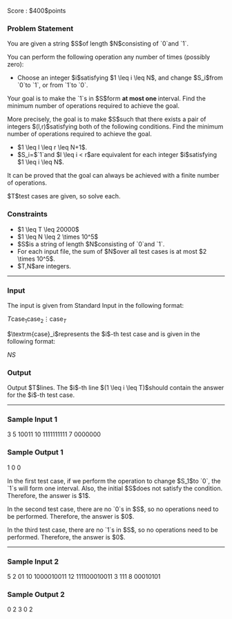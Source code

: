 
<div>

<span>

<span>

<p>
Score : $400$points
</p>

<div>

<section>

### **Problem Statement**

<p>
You are given a string $S$of length $N$consisting of `0`and `1`.
</p>

<p>
You can perform the following operation any number of times (possibly zero):
</p>

<ul>

<li>
Choose an integer $i$satisfying $1 \leq i \leq N$, and change $S_i$from `0`to `1`, or from `1`to `0`.
</li>

</ul>

<p>
Your goal is to make the `1`s in $S$form 
<strong>
at most one
</strong>
interval. Find the minimum number of operations required to achieve the goal.
</p>

<p>
More precisely, the goal is to make $S$such that there exists a pair of integers $(l,r)$satisfying both of the following conditions. Find the minimum number of operations required to achieve the goal.
</p>

<ul>

<li>
$1 \leq l \leq r \leq N+1$.
</li>

<li>
$S_i=$`1`and $l \leq i < r$are equivalent for each integer $i$satisfying $1 \leq i \leq N$.
</li>

</ul>

<p>
It can be proved that the goal can always be achieved with a finite number of operations.
</p>

<p>
$T$test cases are given, so solve each.
</p>

</section>

</div>

<div>

<section>

### **Constraints**

<ul>

<li>
$1 \leq T \leq 20000$
</li>

<li>
$1 \leq N \leq 2 \times 10^5$
</li>

<li>
$S$is a string of length $N$consisting of `0`and `1`.
</li>

<li>
For each input file, the sum of $N$over all test cases is at most $2 \times 10^5$.
</li>

<li>
$T,N$are integers.
</li>

</ul>

</section>

</div>

---

<div>

<div>

<section>

### **Input**

<p>
The input is given from Standard Input in the following format:
</p>

<div>

$T$$\textrm{case}_1$$\textrm{case}_2$$\vdots$$\textrm{case}_T$
</div>

<p>
$\textrm{case}_i$represents the $i$-th test case and is given in the following format:
</p>

<div>

$N$$S$
</div>

</section>

</div>

<div>

<section>

### **Output**

<p>
Output $T$lines. The $i$-th line $(1 \leq i \leq T)$should contain the answer for the $i$-th test case.
</p>

</section>

</div>

</div>

---

<div>

<section>

### **Sample Input 1**

<div>

3
5
10011
10
1111111111
7
0000000

</div>

</section>

</div>

<div>

<section>

### **Sample Output 1**

<div>

1
0
0

</div>

<p>
In the first test case, if we perform the operation to change $S_1$to `0`, the `1`s will form one interval. Also, the initial $S$does not satisfy the condition. Therefore, the answer is $1$.
</p>

<p>
In the second test case, there are no `0`s in $S$, so no operations need to be performed. Therefore, the answer is $0$.
</p>

<p>
In the third test case, there are no `1`s in $S$, so no operations need to be performed. Therefore, the answer is $0$.
</p>

</section>

</div>

---

<div>

<section>

### **Sample Input 2**

<div>

5
2
01
10
1000010011
12
111100010011
3
111
8
00010101

</div>

</section>

</div>

<div>

<section>

### **Sample Output 2**

<div>

0
2
3
0
2

</div>

</section>

</div>

</span>

</span>

</div>

